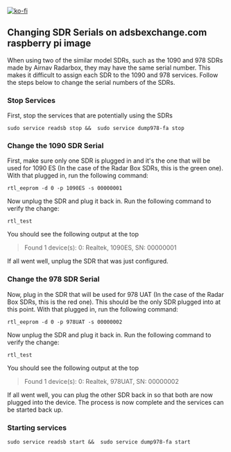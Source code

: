 [![ko-fi](https://ko-fi.com/img/githubbutton_sm.svg)](https://ko-fi.com/B0B1OZ22Z)

## Changing SDR Serials on adsbexchange.com raspberry pi image

When using two of the similar model SDRs, such as the 1090 and 978 SDRs made by Airnav Radarbox, they may have the same serial number.
This makes it difficult to assign each SDR to the 1090 and 978 services. Follow the steps below to change the serial numbers of the SDRs.

### Stop Services
First, stop the services that are potentially using the SDRs

```
sudo service readsb stop &&  sudo service dump978-fa stop
```

### Change the 1090 SDR Serial
First, make sure only one SDR is plugged in and it's the one that will be used for 1090 ES (In the case of the Radar Box SDRs, this is the green one). With that plugged in, run the following command:
```
rtl_eeprom -d 0 -p 1090ES -s 00000001
```

Now unplug the SDR and plug it back in. Run the following command to verify the change:
```
rtl_test
```
You should see the following output at the top
> Found 1 device(s):
  0:  Realtek, 1090ES, SN: 00000001

If all went well, unplug the SDR that was just configured.


### Change the 978 SDR Serial
Now, plug in the SDR that will be used for 978 UAT (In the case of the Radar Box SDRs, this is the red one). This should be the only SDR plugged into at this point. With that plugged in, run the following command:
```
rtl_eeprom -d 0 -p 978UAT -s 00000002
```

Now unplug the SDR and plug it back in. Run the following command to verify the change:
```
rtl_test
```
You should see the following output at the top
> Found 1 device(s):
  0:  Realtek, 978UAT, SN: 00000002

If all went well, you can plug the other SDR back in so that both are now plugged into the device. The process is now complete and the services can be started back up.

### Starting services
```
sudo service readsb start &&  sudo service dump978-fa start
```
